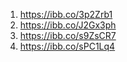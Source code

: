 1. https://ibb.co/3p2Zrb1
2. https://ibb.co/J2Gx3ph
3. https://ibb.co/s9ZsCR7
4. https://ibb.co/sPC1Lq4
